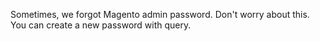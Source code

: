 Sometimes, we forgot Magento admin password. Don't worry about this. You can create a new password with query.